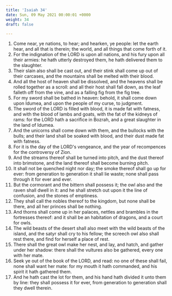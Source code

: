 ```yaml
---
title: 'Isaiah 34'
date: Sun, 09 May 2021 00:00:01 +0000
weight: 34
draft: false
  
---
```


1. Come near, ye nations, to hear; and hearken, ye people: let the earth hear, and all that is therein; the world, and all things that come forth of it.
2. For the indignation of the LORD is upon all nations, and his fury upon all their armies: he hath utterly destroyed them, he hath delivered them to the slaughter.
3. Their slain also shall be cast out, and their stink shall come up out of their carcases, and the mountains shall be melted with their blood.
4. And all the host of heaven shall be dissolved, and the heavens shall be rolled together as a scroll: and all their host shall fall down, as the leaf falleth off from the vine, and as a falling fig from the fig tree.
5. For my sword shall be bathed in heaven: behold, it shall come down upon Idumea, and upon the people of my curse, to judgment.
6. The sword of the LORD is filled with blood, it is made fat with fatness, and with the blood of lambs and goats, with the fat of the kidneys of rams: for the LORD hath a sacrifice in Bozrah, and a great slaughter in the land of Idumea.
7. And the unicorns shall come down with them, and the bullocks with the bulls; and their land shall be soaked with blood, and their dust made fat with fatness.
8. For it is the day of the LORD's vengeance, and the year of recompences for the controversy of Zion.
9. And the streams thereof shall be turned into pitch, and the dust thereof into brimstone, and the land thereof shall become burning pitch.
10. It shall not be quenched night nor day; the smoke thereof shall go up for ever: from generation to generation it shall lie waste; none shall pass through it for ever and ever.
11. But the cormorant and the bittern shall possess it; the owl also and the raven shall dwell in it: and he shall stretch out upon it the line of confusion, and the stones of emptiness.
12. They shall call the nobles thereof to the kingdom, but none shall be there, and all her princes shall be nothing.
13. And thorns shall come up in her palaces, nettles and brambles in the fortresses thereof: and it shall be an habitation of dragons, and a court for owls.
14. The wild beasts of the desert shall also meet with the wild beasts of the island, and the satyr shall cry to his fellow; the screech owl also shall rest there, and find for herself a place of rest.
15. There shall the great owl make her nest, and lay, and hatch, and gather under her shadow: there shall the vultures also be gathered, every one with her mate.
16. Seek ye out of the book of the LORD, and read: no one of these shall fail, none shall want her mate: for my mouth it hath commanded, and his spirit it hath gathered them.
17. And he hath cast the lot for them, and his hand hath divided it unto them by line: they shall possess it for ever, from generation to generation shall they dwell therein.
